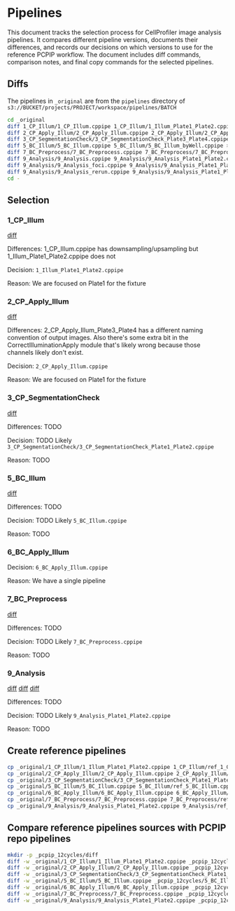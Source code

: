 # Pipelines

This document tracks the selection process for CellProfiler image analysis pipelines. It compares different pipeline versions, documents their differences, and records our decisions on which versions to use for the reference PCPIP workflow. The document includes diff commands, comparison notes, and final copy commands for the selected pipelines.

## Diffs

The pipelines in `_original` are from the `pipelines` directory of `s3://BUCKET/projects/PROJECT/workspace/pipelines/BATCH`

```bash
cd _original
diff 1_CP_Illum/1_CP_Illum.cppipe 1_CP_Illum/1_Illum_Plate1_Plate2.cppipe > 1_CP_Illum/1_CP_Illum__1_Illum_Plate1_Plate2.diff
diff 2_CP_Apply_Illum/2_CP_Apply_Illum.cppipe 2_CP_Apply_Illum/2_CP_Apply_Illum_Plate3_Plate4.cppipe > 2_CP_Apply_Illum/2_CP_Apply_Illum__2_CP_Apply_Illum_Plate3_Plate4.diff
diff 3_CP_SegmentationCheck/3_CP_SegmentationCheck_Plate3_Plate4.cppipe 3_CP_SegmentationCheck/3_CP_SegmentationCheck_Plate1_Plate2.cppipe > 3_CP_SegmentationCheck/3_CP_SegmentationCheck_Plate3_Plate4__3_CP_SegmentationCheck_Plate1_Plate2.diff
diff 5_BC_Illum/5_BC_Illum.cppipe 5_BC_Illum/5_BC_Illum_byWell.cppipe > 5_BC_Illum/5_BC_Illum__5_BC_Illum_byWell.diff
diff 7_BC_Preprocess/7_BC_Preprocess.cppipe 7_BC_Preprocess/7_BC_Preprocess_4.cppipe > 7_BC_Preprocess/7_BC_Preprocess__7_BC_Preprocess_4.diff
diff 9_Analysis/9_Analysis.cppipe 9_Analysis/9_Analysis_Plate1_Plate2.cppipe > 9_Analysis/9_Analysis__9_Analysis_Plate1_Plate2.diff
diff 9_Analysis/9_Analysis_foci.cppipe 9_Analysis/9_Analysis_Plate1_Plate2.cppipe > 9_Analysis/9_Analysis_foci__9_Analysis_Plate1_Plate2.diff
diff 9_Analysis/9_Analysis_rerun.cppipe 9_Analysis/9_Analysis_Plate1_Plate2.cppipe > 9_Analysis/9_Analysis_rerun__9_Analysis_Plate1_Plate2.diff
cd -
```

## Selection

### 1_CP_Illum

[diff](_original/1_CP_Illum/1_CP_Illum__1_Illum_Plate1_Plate2.diff)

Differences: 1_CP_Illum.cppipe has downsampling/upsampling but 1_Illum_Plate1_Plate2.cppipe does not

Decision: `1_Illum_Plate1_Plate2.cppipe`

Reason: We are focused on Plate1 for the fixture


### 2_CP_Apply_Illum

[diff](_original/2_CP_Apply_Illum/2_CP_Apply_Illum__2_CP_Apply_Illum_Plate3_Plate4.diff)

Differences: 2_CP_Apply_Illum_Plate3_Plate4 has a different naming convention of output images. Also there's some extra bit in the CorrectIlluminationApply module that's likely wrong because those channels likely don't exist.

Decision: `2_CP_Apply_Illum.cppipe`

Reason: We are focused on Plate1 for the fixture


### 3_CP_SegmentationCheck

[diff](_original/3_CP_SegmentationCheck/3_CP_SegmentationCheck_Plate1_Plate2__3_CP_SegmentationCheck_Plate3_Plate4.diff)

Differences: TODO

Decision: TODO Likely `3_CP_SegmentationCheck/3_CP_SegmentationCheck_Plate1_Plate2.cppipe`

Reason: TODO


### 5_BC_Illum

[diff](_original/5_BC_Illum/5_BC_Illum__5_BC_Illum_byWell.diff)

Differences: TODO

Decision: TODO Likely `5_BC_Illum.cppipe`

Reason: TODO


### 6_BC_Apply_Illum

Decision: `6_BC_Apply_Illum.cppipe`

Reason: We have a single pipeline


### 7_BC_Preprocess

[diff](_original/7_BC_Preprocess/7_BC_Preprocess__7_BC_Preprocess_4.diff)

Differences: TODO

Decision: TODO Likely `7_BC_Preprocess.cppipe`

Reason: TODO


### 9_Analysis

[diff](_original/9_Analysis/9_Analysis__9_Analysis_Plate1_Plate2.diff)
[diff](_original/9_Analysis/9_Analysis_foci__9_Analysis_Plate1_Plate2.diff)
[diff](_original/9_Analysis/9_Analysis_rerun__9_Analysis_Plate1_Plate2.diff)

Differences: TODO

Decision: TODO Likely `9_Analysis_Plate1_Plate2.cppipe`

Reason: TODO


## Create reference pipelines

```bash
cp _original/1_CP_Illum/1_Illum_Plate1_Plate2.cppipe 1_CP_Illum/ref_1_CP_Illum.cppipe
cp _original/2_CP_Apply_Illum/2_CP_Apply_Illum.cppipe 2_CP_Apply_Illum/ref_2_CP_Apply_Illum.cppipe
cp _original/3_CP_SegmentationCheck/3_CP_SegmentationCheck_Plate1_Plate2.cppipe 3_CP_SegmentationCheck/ref_3_CP_SegmentationCheck.cppipe
cp _original/5_BC_Illum/5_BC_Illum.cppipe 5_BC_Illum/ref_5_BC_Illum.cppipe
cp _original/6_BC_Apply_Illum/6_BC_Apply_Illum.cppipe 6_BC_Apply_Illum/ref_6_BC_Apply_Illum.cppipe
cp _original/7_BC_Preprocess/7_BC_Preprocess.cppipe 7_BC_Preprocess/ref_7_BC_Preprocess.cppipe
cp _original/9_Analysis/9_Analysis_Plate1_Plate2.cppipe 9_Analysis/ref_9_Analysis.cppipe
```

## Compare reference pipelines sources with PCPIP repo pipelines

```bash
mkdir -p _pcpip_12cycles/diff
diff -w _original/1_CP_Illum/1_Illum_Plate1_Plate2.cppipe _pcpip_12cycles/1_CP_Illum.cppipe > _pcpip_12cycles/diff/1_CP_Illum.diff
diff -w _original/2_CP_Apply_Illum/2_CP_Apply_Illum.cppipe _pcpip_12cycles/2_CP_Apply_Illum.cppipe > _pcpip_12cycles/diff/2_CP_Apply_Illum.diff
diff -w _original/3_CP_SegmentationCheck/3_CP_SegmentationCheck_Plate1_Plate2.cppipe _pcpip_12cycles/3_CP_SegmentationCheck.cppipe > _pcpip_12cycles/diff/3_CP_SegmentationCheck.diff
diff -w _original/5_BC_Illum/5_BC_Illum.cppipe _pcpip_12cycles/5_BC_Illum.cppipe > _pcpip_12cycles/diff/5_BC_Illum.diff
diff -w _original/6_BC_Apply_Illum/6_BC_Apply_Illum.cppipe _pcpip_12cycles/6_BC_Apply_Illum.cppipe > _pcpip_12cycles/diff/6_BC_Apply_Illum.diff
diff -w _original/7_BC_Preprocess/7_BC_Preprocess.cppipe _pcpip_12cycles/7_BC_Preprocess.cppipe > _pcpip_12cycles/diff/7_BC_Preprocess.diff
diff -w _original/9_Analysis/9_Analysis_Plate1_Plate2.cppipe _pcpip_12cycles/9_Analysis.cppipe > _pcpip_12cycles/diff/9_Analysis.diff
```
